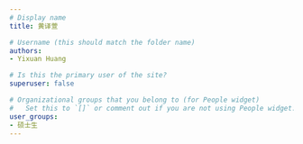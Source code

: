 ```yaml
---
# Display name
title: 黄译萱

# Username (this should match the folder name)
authors:
- Yixuan Huang

# Is this the primary user of the site?
superuser: false

# Organizational groups that you belong to (for People widget)
#   Set this to `[]` or comment out if you are not using People widget.
user_groups:
- 硕士生
---
```


